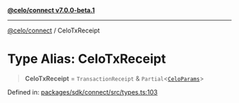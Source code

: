 [**@celo/connect v7.0.0-beta.1**](../README.md)

***

[@celo/connect](../globals.md) / CeloTxReceipt

# Type Alias: CeloTxReceipt

> **CeloTxReceipt** = `TransactionReceipt` & `Partial`\<[`CeloParams`](../interfaces/CeloParams.md)\>

Defined in: [packages/sdk/connect/src/types.ts:103](https://github.com/celo-org/developer-tooling/blob/master/packages/sdk/connect/src/types.ts#L103)
